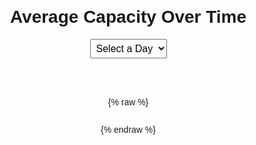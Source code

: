<h1>Average Capacity Over Time</h1>

<!-- Day Selector Dropdown -->
<select id="daySelector">
    <option value="">Select a Day</option>
</select>

<canvas id="myChart"></canvas>

{% raw %}
<script src="https://cdn.jsdelivr.net/npm/chart.js"></script>

<script>
    // Flask API endpoint
    const API_URL = 'https://ki-webfetch.onrender.com/api/average_capacity';

    let chart;
    let allData = {}; 

    const daysInOrder = ["Monday", "Tuesday", "Wednesday", "Thursday", "Friday", "Saturday", "Sunday"];

    fetch(API_URL)
        .then(response => {
            if (!response.ok) throw new Error('Network response was not ok');
            return response.json();
        })
        .then(data => {
            allData = data.reduce((acc, day) => {
                acc[day.DayOfWeek] = day.Data;
                return acc;
            }, {});

            const daySelector = document.getElementById('daySelector');
            daysInOrder.forEach(day => {
                if (allData[day]) {
                    const option = document.createElement('option');
                    option.value = day;
                    option.textContent = day;
                    daySelector.appendChild(option);
                }
            });

            const ctx = document.getElementById('myChart').getContext('2d');
            chart = new Chart(ctx, {
                type: 'line',
                data: {
                    labels: [],
                    datasets: [{
                        label: 'Average Capacity',
                        data: [],
                        borderColor: 'rgba(75, 192, 192, 1)',
                        backgroundColor: 'rgba(75, 192, 192, 0.2)',
                        borderWidth: 2,
                        fill: true
                    }]
                },
                options: {
                    responsive: true,
                    scales: {
                        y: {
                            beginAtZero: true,
                            title: { display: true, text: 'Capacity' }
                        },
                        x: {
                            title: { display: true, text: 'Time' }
                        }
                    }
                }
            });

            daySelector.addEventListener('change', event => {
                const selectedDay = event.target.value;
                if (selectedDay) updateChart(selectedDay);
            });
        })
        .catch(error => {
            console.error('Error fetching data:', error);
            document.body.innerHTML = '<h2>Error loading data</h2>';
        });

    function updateChart(day) {
        const dayData = allData[day] || [];
        const labels = dayData.map(entry => entry.TimeOfDay);
        const capacities = dayData.map(entry => entry.Capacity);

        chart.data.labels = labels;
        chart.data.datasets[0].data = capacities;
        chart.update();
    }
</script>
{% endraw %}

<style>
    body {
        font-family: Arial, sans-serif;
        margin: 20px;
        display: flex;
        flex-direction: column;
        align-items: center;
    }
    canvas {
        max-width: 800px;
        width: 100%;
        height: auto;
    }
    select {
        margin-bottom: 20px;
        font-size: 16px;
        padding: 5px;
    }
</style>
